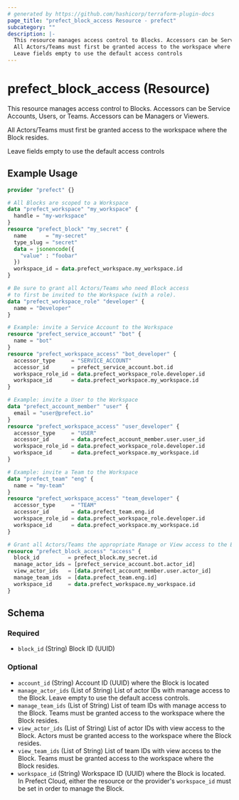 ```yaml
---
# generated by https://github.com/hashicorp/terraform-plugin-docs
page_title: "prefect_block_access Resource - prefect"
subcategory: ""
description: |-
  This resource manages access control to Blocks. Accessors can be Service Accounts, Users, or Teams. Accessors can be Managers or Viewers.
  All Actors/Teams must first be granted access to the workspace where the Block resides.
  Leave fields empty to use the default access controls
---
```


# prefect_block_access (Resource)

This resource manages access control to Blocks. Accessors can be Service Accounts, Users, or Teams. Accessors can be Managers or Viewers.

All Actors/Teams must first be granted access to the workspace where the Block resides.

Leave fields empty to use the default access controls

## Example Usage

```terraform
provider "prefect" {}

# All Blocks are scoped to a Workspace
data "prefect_workspace" "my_workspace" {
  handle = "my-workspace"
}
resource "prefect_block" "my_secret" {
  name      = "my-secret"
  type_slug = "secret"
  data = jsonencode({
    "value" : "foobar"
  })
  workspace_id = data.prefect_workspace.my_workspace.id
}

# Be sure to grant all Actors/Teams who need Block access
# to first be invited to the Workspace (with a role).
data "prefect_workspace_role" "developer" {
  name = "Developer"
}

# Example: invite a Service Account to the Workspace
resource "prefect_service_account" "bot" {
  name = "bot"
}
resource "prefect_workspace_access" "bot_developer" {
  accessor_type     = "SERVICE_ACCOUNT"
  accessor_id       = prefect_service_account.bot.id
  workspace_role_id = data.prefect_workspace_role.developer.id
  workspace_id      = data.prefect_workspace.my_workspace.id
}

# Example: invite a User to the Workspace
data "prefect_account_member" "user" {
  email = "user@prefect.io"
}
resource "prefect_workspace_access" "user_developer" {
  accessor_type     = "USER"
  accessor_id       = data.prefect_account_member.user.user_id
  workspace_role_id = data.prefect_workspace_role.developer.id
  workspace_id      = data.prefect_workspace.my_workspace.id
}

# Example: invite a Team to the Workspace
data "prefect_team" "eng" {
  name = "my-team"
}
resource "prefect_workspace_access" "team_developer" {
  accessor_type     = "TEAM"
  accessor_id       = data.prefect_team.eng.id
  workspace_role_id = data.prefect_workspace_role.developer.id
  workspace_id      = data.prefect_workspace.my_workspace.id
}

# Grant all Actors/Teams the appropriate Manage or View access to the Block
resource "prefect_block_access" "access" {
  block_id         = prefect_block.my_secret.id
  manage_actor_ids = [prefect_service_account.bot.actor_id]
  view_actor_ids   = [data.prefect_account_member.user.actor_id]
  manage_team_ids  = [data.prefect_team.eng.id]
  workspace_id     = data.prefect_workspace.my_workspace.id
}
```

<!-- schema generated by tfplugindocs -->
## Schema

### Required

- `block_id` (String) Block ID (UUID)

### Optional

- `account_id` (String) Account ID (UUID) where the Block is located
- `manage_actor_ids` (List of String) List of actor IDs with manage access to the Block. Leave empty to use the default access controls.
- `manage_team_ids` (List of String) List of team IDs with manage access to the Block. Teams must be granted access to the workspace where the Block resides.
- `view_actor_ids` (List of String) List of actor IDs with view access to the Block. Actors must be granted access to the workspace where the Block resides.
- `view_team_ids` (List of String) List of team IDs with view access to the Block. Teams must be granted access to the workspace where the Block resides.
- `workspace_id` (String) Workspace ID (UUID) where the Block is located. In Prefect Cloud, either the resource or the provider's `workspace_id` must be set in order to manage the Block.
